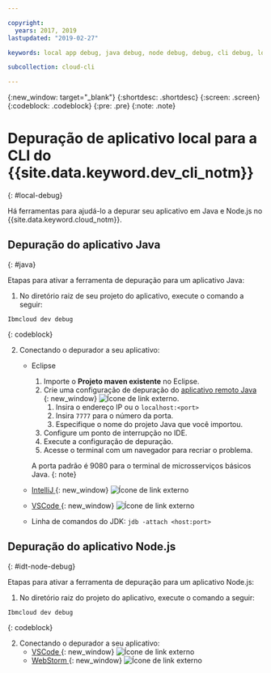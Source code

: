 ```yaml
---

copyright:
  years: 2017, 2019
lastupdated: "2019-02-27"

keywords: local app debug, java debug, node debug, debug, cli debug, local cli, ibmcloud dev, dev debug

subcollection: cloud-cli

---
```


{:new_window: target="_blank"}
{:shortdesc: .shortdesc}
{:screen: .screen}
{:codeblock: .codeblock}
{:pre: .pre}
{:note: .note}

# Depuração de aplicativo local para a CLI do {{site.data.keyword.dev_cli_notm}}
{: #local-debug}

Há ferramentas para ajudá-lo a depurar seu aplicativo em Java e Node.js no {{site.data.keyword.cloud_notm}}.

## Depuração do aplicativo Java
{: #java}

Etapas para ativar a ferramenta de depuração para um aplicativo Java:

1. No diretório raiz de seu projeto do aplicativo, execute o comando a seguir:

  ```
  Ibmcloud dev debug
  ```
  {: codeblock}

2. Conectando o depurador a seu aplicativo:

	* Eclipse
      1. Importe o **Projeto maven existente** no Eclipse.
      2. Crie uma configuração de depuração do [aplicativo
remoto Java ](http://help.eclipse.org/neon/index.jsp?topic=%2Forg.eclipse.jdt.doc.user%2Ftasks%2Ftask-remotejava_launch_config.htm){: new_window} ![Ícone de link externo](../../icons/launch-glyph.svg "Ícone de link externo").
      		1. Insira o endereço IP ou o `localhost:<port>`  
      		2. Insira `7777` para o número da porta.
      		3. Especifique o nome do projeto Java que você importou.
      6. Configure um ponto de interrupção no IDE.
      7. Execute a configuração de depuração.
      8. Acesse o terminal com um navegador para recriar o problema.  
	   
	   A porta padrão é 9080 para o terminal de microsserviços básicos Java.
	   {: note}

	* [IntelliJ ](https://www.jetbrains.com/help/idea/2016.3/run-debug-configuration-remote.html){: new_window} ![Ícone de link externo](../../icons/launch-glyph.svg "Ícone de link externo")
	* [VSCode ](https://marketplace.visualstudio.com/items?itemName=donjayamanne.javadebugger){: new_window} ![Ícone de link externo](../../icons/launch-glyph.svg "Ícone de link externo")
	* Linha de comandos do JDK: `jdb -attach <host:port>`

## Depuração do aplicativo Node.js
{: #idt-node-debug}

Etapas para ativar a ferramenta de depuração para um aplicativo Node.js:

1. No diretório raiz do projeto do aplicativo, execute o comando a seguir:
  ```
  Ibmcloud dev debug
  ```
  {: codeblock}

2. Conectando o depurador a seu aplicativo:
	* [VSCode ](https://blog.docker.com/2016/07/live-debugging-docker/){: new_window} ![Ícone de link externo](../../icons/launch-glyph.svg "Ícone de link externo")
	* [WebStorm ](https://blog.alexseifert.com/2016/10/25/debugging-node-js-in-a-docker-container-with-webstorm/){: new_window} ![Ícone de link externo](../../icons/launch-glyph.svg "Ícone de link externo")


<!--
## Swift application debugging - content from mike tunnicliffe
{: #swift}

Steps to enable debug for a Swift application:  

1. On the App server (or system where the Swift application will execute), you should start the 'lldb server':
 - `lldb-server platform -->
<!-- listen <port number>`
2. On the App server, build the Kitura-based server application using the debug configuration:
 - `swift build debug`
3. On the App server, start the Kitura-based server application:
 - `./build/debug/Kitura-Starter`
4. On the client system (also known as the host system), start the 'lldb client':
 - `lldb`
5. Configure lldb client to connect to lldb-server:
 - `(lldb) platform select remote-linux`
 - `(lldb) platform connect connect://<ip address server>:<port number server>`
6. Execute commands to debug remote program:
 - `(lldb) process attach -->
<!--pid 3626`
-->

